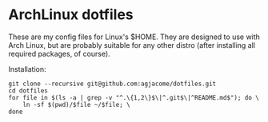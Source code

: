 ArchLinux dotfiles
==================

These are my config files for Linux's $HOME. They are designed to use with Arch
Linux, but are probably suitable for any other distro (after installing all
required packages, of course).

Installation:

    git clone --recursive git@github.com:agjacome/dotfiles.git
    cd dotfiles
    for file in $(ls -a | grep -v "^.\{1,2\}$\|^.git$\|^README.md$"); do \
        ln -sf $(pwd)/$file ~/$file; \
    done

